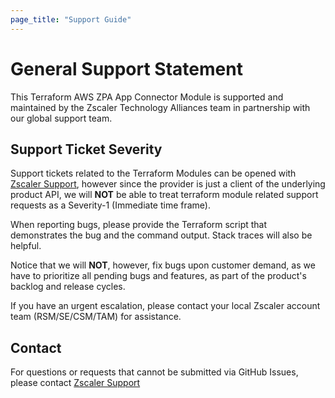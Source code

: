 ```yaml
---
page_title: "Support Guide"
---
```


# General Support Statement

This Terraform AWS ZPA App Connector Module is supported and maintained by the Zscaler Technology Alliances team in partnership with our global support team.

## Support Ticket Severity

Support tickets related to the Terraform Modules can be opened with [Zscaler Support](https://help.zscaler.com/login-tickets), however since the provider is just a client of the underlying product API, we will **NOT** be able to treat terraform module related support requests as a Severity-1 (Immediate time frame).

When reporting bugs, please provide the Terraform script that demonstrates the bug and the command output. Stack traces will also be helpful.

Notice that we will **NOT**, however, fix bugs upon customer demand, as we have to prioritize all pending bugs and features, as part of the product's backlog and release cycles.

If you have an urgent escalation, please contact your local Zscaler account team (RSM/SE/CSM/TAM) for assistance.

## Contact

For questions or requests that cannot be submitted via GitHub Issues, please contact [Zscaler Support](https://help.zscaler.com/submit-ticket-links)
